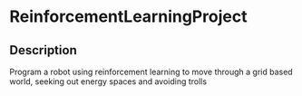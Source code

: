 # ReinforcementLearningProject

## Description

Program a robot using reinforcement learning to move through
a grid based world, seeking out energy spaces
and avoiding trolls